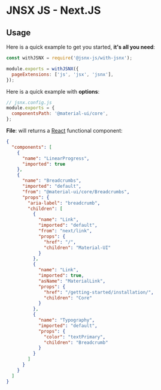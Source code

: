 # JNSX JS - Next.JS

## Usage

Here is a quick example to get you started, **it's all you need**:

```javascript
const withJSNX = require('@jsnx-js/with-jsnx');

module.exports = withJSNX({
  pageExtensions: ['js', 'jsx', 'jsnx'],
});
```
Here is a quick example with **options**:

```javascript
// jsnx.config.js
module.exports = {
  componentsPath: '@material-ui/core',
};
```

**File**: will returns a [React](https://reactjs.org/) functional component:

```json
{
  "components": [
    {
      "name": "LinearProgress",
      "imported": true
    },
    {
      "name": "Breadcrumbs",
      "imported": "default",
      "from": "@material-ui/core/Breadcrumbs",
      "props": {
        "aria-label": "breadcrumb",
        "children": [
          {
            "name": "Link",
            "imported": "default",
            "from": "next/link",
            "props": {
              "href": "/",
              "children": "Material-UI"
            }
          },
          {
            "name": "Link",
            "imported": true,
            "asName": "MaterialLink",
            "props": {
              "href": "/getting-started/installation/",
              "children": "Core"
            }
          },
          {
            "name": "Typography",
            "imported": "default",
            "props": {
              "color": "textPrimary",
              "children": "Breadcrumb"
            }
          }
        ]
      }
    }
  ]
}
